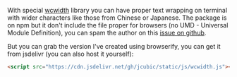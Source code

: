 With special <a href="https://github.com/timoxley/wcwidth">wcwidth</a> library you can have proper text wrapping on terminal with wider characters like those from
Chinese or Japanese. The package is on npm but it don't include the file proper for browsers (no UMD - Universal Module Definition), you can spam the author
on this <a href="https://github.com/timoxley/wcwidth/issues/2">issue on github</a>.

But you can grab the version I've created using browserify, you can get it from jsdelivr (you can also host it yourself):

```html
<script src="https://cdn.jsdelivr.net/gh/jcubic/static/js/wcwidth.js"></script>
```
